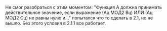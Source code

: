 Не смог разобраться с этим моментом: "Функция А должна принимать действительное значение, если выражение (Ац МОД2 Вц) ИЛИ (Ац МОД2 Сц) не равны нулю и..." попытался что то сделать в 2.1, но не вышло. Без этого условия в 2.1.1 все работает.